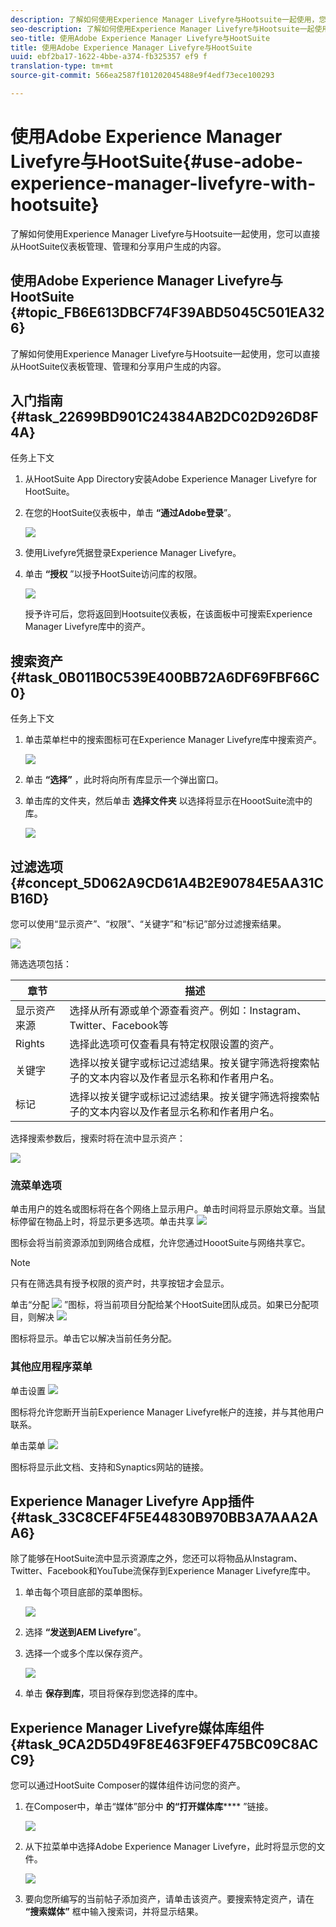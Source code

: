 ```yaml
---
description: 了解如何使用Experience Manager Livefyre与Hootsuite一起使用，您可以直接从HootSuite仪表板管理、管理和分享用户生成的内容。
seo-description: 了解如何使用Experience Manager Livefyre与Hootsuite一起使用，您可以直接从HootSuite仪表板管理、管理和分享用户生成的内容。
seo-title: 使用Adobe Experience Manager Livefyre与HootSuite
title: 使用Adobe Experience Manager Livefyre与HootSuite
uuid: ebf2ba17-1622-4bbe-a374-fb325357 ef9 f
translation-type: tm+mt
source-git-commit: 566ea2587f101202045488e9f4edf73ece100293

---
```



# 使用Adobe Experience Manager Livefyre与HootSuite{#use-adobe-experience-manager-livefyre-with-hootsuite}

了解如何使用Experience Manager Livefyre与Hootsuite一起使用，您可以直接从HootSuite仪表板管理、管理和分享用户生成的内容。

## 使用Adobe Experience Manager Livefyre与HootSuite {#topic_FB6E613DBCF74F39ABD5045C501EA326}

了解如何使用Experience Manager Livefyre与Hootsuite一起使用，您可以直接从HootSuite仪表板管理、管理和分享用户生成的内容。

## 入门指南 {#task_22699BD901C24384AB2DC02D926D8F4A}

任务上下文

1. 从HootSuite App Directory安装Adobe Experience Manager Livefyre for HootSuite。

1. 在您的HootSuite仪表板中，单击 **“通过Adobe登录**”。

   ![](assets/hootsuite-login.png)

1. 使用Livefyre凭据登录Experience Manager Livefyre。
1. 单击 **“授权** ”以授予HootSuite访问库的权限。

   ![](assets/hootsuite-authorize.png)

   授予许可后，您将返回到Hootsuite仪表板，在该面板中可搜索Experience Manager Livefyre库中的资产。

## 搜索资产 {#task_0B011B0C539E400BB72A6DF69FBF66C0}

任务上下文

1. 单击菜单栏中的搜索图标可在Experience Manager Livefyre库中搜索资产。

   ![](assets/hootsuite-search.png)

1. 单击 **“选择”** ，此时将向所有库显示一个弹出窗口。
1. 单击库的文件夹，然后单击 **选择文件夹** 以选择将显示在HoootSuite流中的库。

   ![](assets/hootsuite-select.png)

## 过滤选项 {#concept_5D062A9CD61A4B2E90784E5AA31CB16D}

您可以使用“显示资产”、“权限”、“关键字”和“标记”部分过滤搜索结果。

![](assets/hootsuite-filters.png)

筛选选项包括：

| 章节 | 描述 |
|--- |--- |
| 显示资产来源 | 选择从所有源或单个源查看资产。例如：Instagram、Twitter、Facebook等 |
| Rights | 选择此选项可仅查看具有特定权限设置的资产。 |
| 关键字 | 选择以按关键字或标记过滤结果。按关键字筛选将搜索帖子的文本内容以及作者显示名称和作者用户名。 |
| 标记 | 选择以按关键字或标记过滤结果。按关键字筛选将搜索帖子的文本内容以及作者显示名称和作者用户名。 |

选择搜索参数后，搜索时将在流中显示资产：

![](assets/hootsuite-stream.png)

### 流菜单选项

单击用户的姓名或图标将在各个网络上显示用户。单击时间将显示原始文章。当鼠标停留在物品上时，将显示更多选项。单击共享 ![](assets/share.png)

图标会将当前资源添加到网络合成框，允许您通过HoootSuite与网络共享它。

>[!NOTE]
>
>只有在筛选具有授予权限的资产时，共享按钮才会显示。

单击“分配 ![](assets/assign.png) ”图标，将当前项目分配给某个HootSuite团队成员。如果已分配项目，则解决 ![](assets/resolve.png)

图标将显示。单击它以解决当前任务分配。

### 其他应用程序菜单

单击设置 ![](assets/settings.png)

图标将允许您断开当前Experience Manager Livefyre帐户的连接，并与其他用户联系。

单击菜单 ![](assets/menu.png)

图标将显示此文档、支持和Synaptics网站的链接。

## Experience Manager Livefyre App插件 {#task_33C8CEF4F5E44830B970BB3A7AAA2AA6}

除了能够在HootSuite流中显示资源库之外，您还可以将物品从Instagram、Twitter、Facebook和YouTube流保存到Experience Manager Livefyre库中。

1. 单击每个项目底部的菜单图标。

   ![](assets/hootsuite-menu-icon.png)

1. 选择 **“发送到AEM Livefyre**”。
1. 选择一个或多个库以保存资产。

   ![](assets/hootsuite-save.png)

1. 单击 **保存到库**，项目将保存到您选择的库中。

## Experience Manager Livefyre媒体库组件 {#task_9CA2D5D49F8E463F9EF475BC09C8ACC9}

您可以通过HootSuite Composer的媒体组件访问您的资产。

1. 在Composer中，单击“媒体”部分中 **的“打开媒体库****** ”链接。

   ![](assets/hootsuite-open-media-library.png)

1. 从下拉菜单中选择Adobe Experience Manager Livefyre，此时将显示您的文件。

   ![](assets/hootsuite-aem-files.png)

1. 要向您所编写的当前帖子添加资产，请单击该资产。要搜索特定资产，请在 **“搜索媒体”** 框中输入搜索词，并将显示结果。
